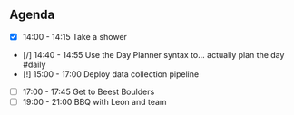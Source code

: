 ## Agenda

- [x] 14:00 - 14:15 Take a shower
- [/] 14:40 - 14:55 Use the Day Planner syntax to... actually plan the day #daily
- [!] 15:00 - 17:00 Deploy data collection pipeline
- [ ] 17:00 - 17:45 Get to Beest Boulders
- [ ] 19:00 - 21:00 BBQ with Leon and team

